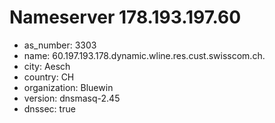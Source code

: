 # Nameserver 178.193.197.60

* as_number: 3303
* name: 60.197.193.178.dynamic.wline.res.cust.swisscom.ch.
* city: Aesch
* country: CH
* organization: Bluewin
* version: dnsmasq-2.45
* dnssec: true
